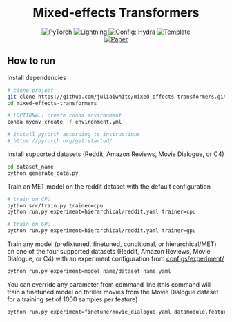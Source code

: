 <div align="center">

# Mixed-effects Transformers

<a href="https://pytorch.org/get-started/locally/"><img alt="PyTorch" src="https://img.shields.io/badge/PyTorch-ee4c2c?logo=pytorch&logoColor=white"></a>
<a href="https://pytorchlightning.ai/"><img alt="Lightning" src="https://img.shields.io/badge/-Lightning-792ee5?logo=pytorchlightning&logoColor=white"></a>
<a href="https://hydra.cc/"><img alt="Config: Hydra" src="https://img.shields.io/badge/Config-Hydra-89b8cd"></a>
<a href="https://github.com/ashleve/lightning-hydra-template"><img alt="Template" src="https://img.shields.io/badge/-Lightning--Hydra--Template-017F2F?style=flat&logo=github&labelColor=gray"></a><br>
[![Paper](http://img.shields.io/badge/paper-arxiv.1001.2234-B31B1B.svg)](https://arxiv.org/abs/2205.01749)

</div>

## How to run

Install dependencies

```bash
# clone project
git clone https://github.com/juliaiwhite/mixed-effects-transformers.git
cd mixed-effects-transformers

# [OPTIONAL] create conda environment
conda myenv create -f environment.yml

# install pytorch according to instructions
# https://pytorch.org/get-started/
```

Install supported datasets (Reddit, Amazon Reviews, Movie Dialogue, or C4)

```bash
cd dataset_name
python generate_data.py
```


Train an MET model on the reddit dataset with the default configuration

```bash
# train on CPU
python src/train.py trainer=cpu
python run.py experiment=hierarchical/reddit.yaml trainer=cpu

# train on GPU
python run.py experiment=hierarchical/reddit.yaml trainer=gpu
```

Train any model (prefixtuned, finetuned, conditional, or hierarchical/MET) on one of the four supported datasets (Reddit, Amazon Reviews, Movie Dialogue, or C4) with an experiment configuration from [configs/experiment/](configs/experiment/)

```bash
python run.py experiment=model_name/dataset_name.yaml
```

You can override any parameter from command line (this command will train a finetuned model on thriller movies from the Movie Dialogue dataset for a training set of 1000 samples per feature)

```bash
python run.py experiment=finetune/movie_dialogue.yaml datamodule.feature_value=thriller datamodule.train_samples=1000
```